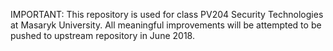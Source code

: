 IMPORTANT: This repository is used for class PV204 Security Technologies at Masaryk University. All meaningful improvements will be attempted to be pushed to upstream repository in June 2018.
